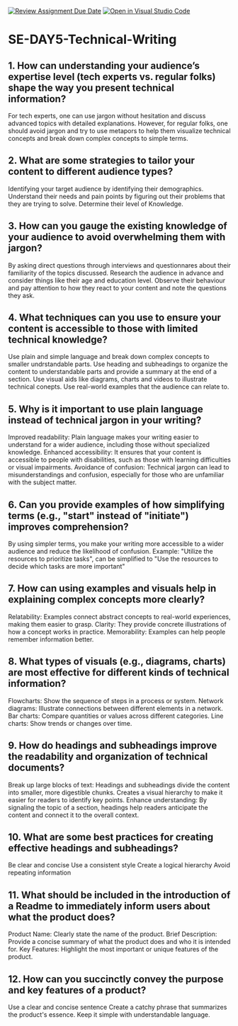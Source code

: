 [![Review Assignment Due Date](https://classroom.github.com/assets/deadline-readme-button-22041afd0340ce965d47ae6ef1cefeee28c7c493a6346c4f15d667ab976d596c.svg)](https://classroom.github.com/a/zsAR-pyY)
[![Open in Visual Studio Code](https://classroom.github.com/assets/open-in-vscode-2e0aaae1b6195c2367325f4f02e2d04e9abb55f0b24a779b69b11b9e10269abc.svg)](https://classroom.github.com/online_ide?assignment_repo_id=15677546&assignment_repo_type=AssignmentRepo)
# SE-DAY5-Technical-Writing
## 1. How can understanding your audience’s expertise level (tech experts vs. regular folks) shape the way you present technical information?
For tech experts, one can use jargon without hesitation and discuss advanced topics with detailed explanations.
However, for regular folks, one should avoid jargon and try to use metapors to help them visualize technical concepts and break down complex concepts to simple terms.
## 2. What are some strategies to tailor your content to different audience types?
Identifying your target audience by identifying their demographics.
Understand their needs and pain points by figuring out their problems that they are trying to solve.
Determine their level of Knowledge.
## 3. How can you gauge the existing knowledge of your audience to avoid overwhelming them with jargon?
By asking direct questions through interviews and questionnares about their familiarity of the topics discussed.
Research the audience in advance and consider things like their age and education level.
Observe their behaviour and pay attention to how they react to your content and note the questions they ask.
## 4. What techniques can you use to ensure your content is accessible to those with limited technical knowledge?
Use plain and simple language and break down complex concepts to smaller undrstandable parts.
Use heading and subheadings to organize the content to understandable parts and provide a summary at the end of a section.
Use visual aids like diagrams, charts and videos to illustrate technical conepts.
Use real-world examples that the audience can relate to.
## 5. Why is it important to use plain language instead of technical jargon in your writing?
 Improved readability: Plain language makes your writing easier to understand for a wider audience, including those without specialized knowledge.
Enhanced accessibility: It ensures that your content is accessible to people with disabilities, such as those with learning difficulties or visual impairments.
Avoidance of confusion: Technical jargon can lead to misunderstandings and confusion, especially for those who are unfamiliar with the subject matter.
## 6. Can you provide examples of how simplifying terms (e.g., "start" instead of "initiate") improves comprehension?
By using simpler terms, you make your writing more accessible to a wider audience and reduce the likelihood of confusion.
Example: "Utilize the resources to prioritize tasks", can be simplified to "Use the resources to decide which tasks are more important"
## 7. How can using examples and visuals help in explaining complex concepts more clearly?
Relatability: Examples connect abstract concepts to real-world experiences, making them easier to grasp.
Clarity: They provide concrete illustrations of how a concept works in practice.
Memorability: Examples can help people remember information better.
## 8. What types of visuals (e.g., diagrams, charts) are most effective for different kinds of technical information?
Flowcharts: Show the sequence of steps in a process or system.
Network diagrams: Illustrate connections between different elements in a network.
Bar charts: Compare quantities or values across different categories.
Line charts: Show trends or changes over time.
## 9. How do headings and subheadings improve the readability and organization of technical documents?
Break up large blocks of text: Headings and subheadings divide the content into smaller, more digestible chunks.
Creates a visual hierarchy to make it easier for readers to identify key points.
Enhance understanding: By signaling the topic of a section, headings help readers anticipate the content and connect it to the overall context.
## 10. What are some best practices for creating effective headings and subheadings?
Be clear and concise
Use a consistent style
Create a logical hierarchy
Avoid repeating information
## 11. What should be included in the introduction of a Readme to immediately inform users about what the product does?
Product Name: Clearly state the name of the product.
Brief Description: Provide a concise summary of what the product does and who it is intended for.
Key Features: Highlight the most important or unique features of the product.
## 12. How can you succinctly convey the purpose and key features of a product?
Use a clear and concise sentence
Create a catchy phrase that summarizes the product's essence.
Keep it simple with understandable language.
